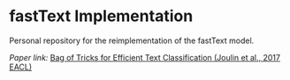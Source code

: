 # fastText Implementation
Personal repository for the reimplementation of the fastText model.

_Paper link:_ [Bag of Tricks for Efficient Text Classification (Joulin et al., 2017 EACL)](https://www.aclweb.org/anthology/E17-2068/)

